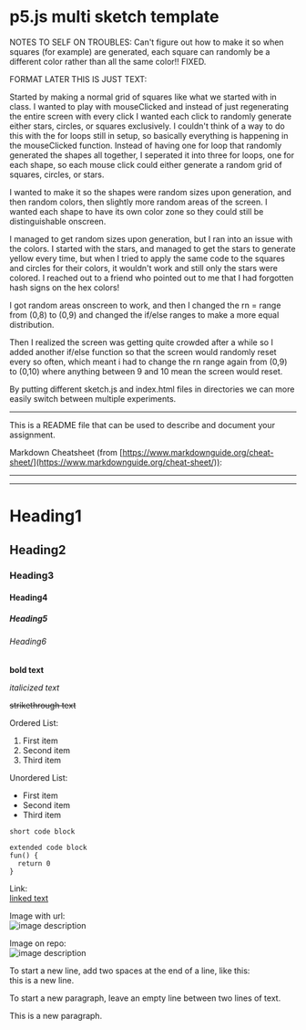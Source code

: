 # p5.js multi sketch template

NOTES TO SELF ON TROUBLES:
Can't figure out how to make it so when squares (for example) are generated, each square can randomly be a different color rather than all the same color!! FIXED.

FORMAT LATER THIS IS JUST TEXT:

Started by making a normal grid of squares like what we started with in class. I wanted to play with mouseClicked and instead of just regenerating the entire screen with every click I wanted each click to randomly generate either stars, circles, or squares exclusively. I couldn't think of a way to do this with the for loops still in setup, so basically everything is happening in the mouseClicked function. Instead of having one for loop that randomly generated the shapes all together, I seperated it into three for loops, one for each shape, so each mouse click could either generate a random grid of squares, circles, or stars. 

I wanted to make it so the shapes were random sizes upon generation, and then random colors, then slightly more random areas of the screen. I wanted each shape to have its own color zone so they could still be distinguishable onscreen.

I managed to get random sizes upon generation, but I ran into an issue with the colors. I started with the stars, and managed to get the stars to generate yellow every time, but when I tried to apply the same code to the squares and circles for their colors, it wouldn't work and still only the stars were colored. I reached out to a friend who pointed out to me that I had forgotten hash signs on the hex colors! 

I got random areas onscreen to work, and then I changed the rn = range from (0,8) to (0,9) and changed the if/else ranges to make a more equal distribution.

Then I realized the screen was getting quite crowded after a while so I added another if/else function so that the screen would randomly reset every so often, which meant i had to change the rn range again from (0,9) to (0,10) where anything between 9 and 10 mean the screen would reset.



By putting different sketch.js and index.html files in directories we can more easily switch between multiple experiments.

---

This is a README file that can be used to describe and document your assignment.

Markdown Cheatsheet (from [https://www.markdownguide.org/cheat-sheet/](https://www.markdownguide.org/cheat-sheet/)):

---
---

# Heading1
## Heading2
### Heading3
#### Heading4
##### Heading5
###### Heading6

**bold text**

*italicized text*

~~strikethrough text~~

Ordered List:
1. First item
2. Second item
3. Third item

Unordered List:
- First item
- Second item
- Third item

`short code block`

```
extended code block
fun() {
  return 0
}
```

Link:  
[linked text](https://www.example.com)


Image with url:  
![image description](https://dm-gy-6063-2024f-b.github.io/assets/homework/02/clark-espaco-modulado-00.jpg)


Image on repo:  
![image description](./file-name.jpg)


To start a new line, add two spaces at the end of a line, like this:  
this is a new line.


To start a new paragraph, leave an empty line between two lines of text.

This is a new paragraph.

